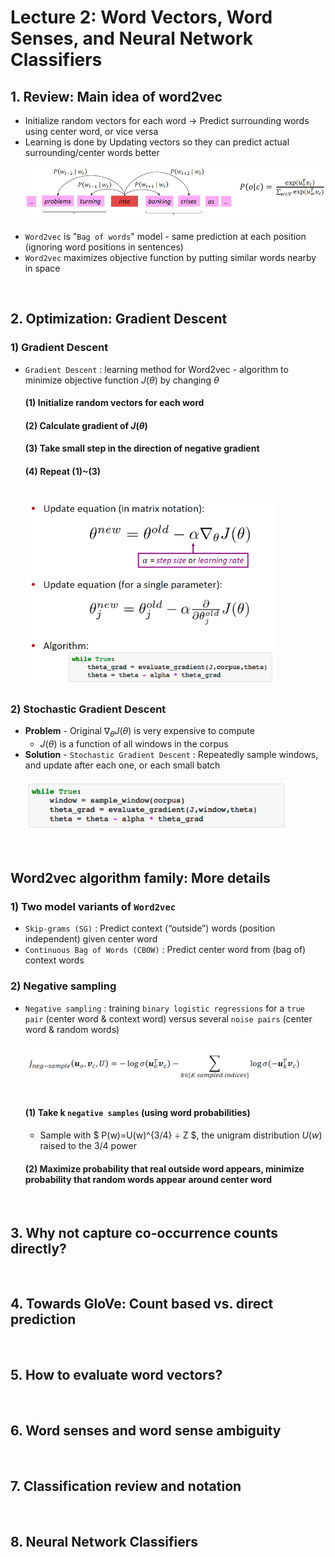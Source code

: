 
# Lecture 2: Word Vectors, Word Senses, and Neural Network Classifiers

## 1. Review: Main idea of word2vec
* Initialize random vectors for each word → Predict surrounding words using center word, or vice versa
* Learning is done by Updating vectors so they can predict actual surrounding/center words better
<br><br><img src="images/lecture02_img1.png" height="80"> <br><br>
* `Word2vec` is "`Bag of words`" model - same prediction at each position (ignoring word positions in sentences)
* `Word2vec` maximizes objective function by putting similar words nearby in space

<br>

## 2. Optimization: Gradient Descent
### 1) Gradient Descent
* `Gradient Descent` : learning method for Word2vec - algorithm to minimize objective function $J(\theta)$ by changing $\theta$
    #### (1) Initialize random vectors for each word
    #### (2) Calculate gradient of $J(\theta)$
    #### (3) Take small step in the direction of negative gradient
    #### (4) Repeat (1)~(3)
    <br><img src="images/lecture02_img2.png" height="300"><br>

### 2) Stochastic Gradient Descent
* **Problem** - Original $\nabla_{\theta}J(\theta)$ is very 
expensive to compute
    * $J(\theta)$ is a function of all windows in the corpus 
* **Solution** - `Stochastic Gradient Descent` : Repeatedly sample windows, and update after each one, or each small batch
<br><br><img src="images/lecture02_img3.png" height="80">

<br>

## Word2vec algorithm family: More details

### 1) Two model variants of `Word2vec`
* `Skip-grams (SG)` : Predict context (“outside”) words (position independent) given center word
* `Continuous Bag of Words (CBOW)` : Predict center word from (bag of) context words

### 2) Negative sampling
* `Negative sampling` : training `binary logistic regressions` for a `true pair` (center word & context word) versus several `noise pairs` (center word & random words)
<br><br><img src="images/lecture02_img4.png" height="60"><br><br>

    #### (1) Take k `negative samples` (using word probabilities)
    * Sample with $ P(w)=U(w)^{3/4} ÷ Z $, the unigram distribution $U(w)$ raised to the 3/4 power
    #### (2) Maximize probability that real outside word appears, minimize probability that random words appear around center word


<br>

## 3. Why not capture co-occurrence counts directly?

<br>

## 4. Towards GloVe: Count based vs. direct prediction

<br>

## 5. How to evaluate word vectors?

<br>

## 6. Word senses and word sense ambiguity

<br>

## 7. Classification review and notation

<br>

## 8. Neural Network Classifiers




